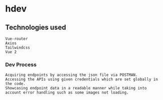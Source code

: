 # hdev

## Technologies used
```
Vue-router
Axios
Tailwindcss
Vue 2
```

### Dev Process
```
Acquiring endpoints by accessing the json file via POSTMAN.
Accessing the APIs using given credentials which are set globally in the code.
Showcasing endpoint data in a readable manner while taking into account error handling such as some images not loading.

```

